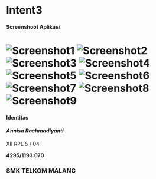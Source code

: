 # Intent3
#### Screenshoot Aplikasi
![Screenshot1](Screenshot_2016-10-29-23-21-27.png)
![Screenshot2](Screenshot_2016-10-29-23-21-46.png)
![Screenshot3](Screenshot_2016-10-29-23-22-18.png)
![Screenshot4](Screenshot_2016-10-29-23-22-55.png)
![Screenshot5](Screenshot_2016-10-29-23-23-27.png)
![Screenshot6](Screenshot_2016-10-29-23-24-01.png)
![Screenshot7](Screenshot_2016-10-29-23-24-44.png)
![Screenshot8](Screenshot_2016-10-29-23-26-14.png)
![Screenshot9](Screenshot_2016-10-29-23-26-43.png)
===

#### Identitas
#### *Annisa Rachmadiyanti*
XII RPL 5 / 04

**4295/1193.070**
### SMK TELKOM MALANG
